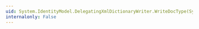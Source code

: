 ```yaml
---
uid: System.IdentityModel.DelegatingXmlDictionaryWriter.WriteDocType(System.String,System.String,System.String,System.String)
internalonly: False
---
```

